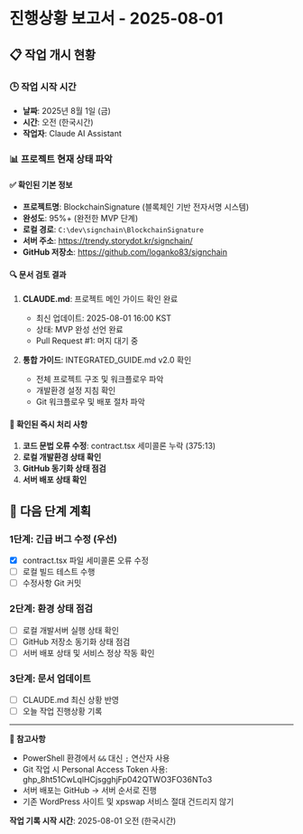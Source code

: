 # 진행상황 보고서 - 2025-08-01

## 📋 작업 개시 현황

### 🕒 작업 시작 시간
- **날짜**: 2025년 8월 1일 (금)
- **시간**: 오전 (한국시간)
- **작업자**: Claude AI Assistant

### 📊 프로젝트 현재 상태 파악

#### ✅ 확인된 기본 정보
- **프로젝트명**: BlockchainSignature (블록체인 기반 전자서명 시스템)
- **완성도**: 95%+ (완전한 MVP 단계)
- **로컬 경로**: `C:\dev\signchain\BlockchainSignature`
- **서버 주소**: https://trendy.storydot.kr/signchain/
- **GitHub 저장소**: https://github.com/loganko83/signchain

#### 🔍 문서 검토 결과
1. **CLAUDE.md**: 프로젝트 메인 가이드 확인 완료
   - 최신 업데이트: 2025-08-01 16:00 KST
   - 상태: MVP 완성 선언 완료
   - Pull Request #1: 머지 대기 중

2. **통합 가이드**: INTEGRATED_GUIDE.md v2.0 확인
   - 전체 프로젝트 구조 및 워크플로우 파악
   - 개발환경 설정 지침 확인
   - Git 워크플로우 및 배포 절차 파악

#### 🎯 확인된 즉시 처리 사항
1. **코드 문법 오류 수정**: contract.tsx 세미콜론 누락 (375:13)
2. **로컬 개발환경 상태 확인**
3. **GitHub 동기화 상태 점검**
4. **서버 배포 상태 확인**

## 📝 다음 단계 계획

### 1단계: 긴급 버그 수정 (우선)
- [x] contract.tsx 파일 세미콜론 오류 수정
- [ ] 로컬 빌드 테스트 수행
- [ ] 수정사항 Git 커밋

### 2단계: 환경 상태 점검
- [ ] 로컬 개발서버 실행 상태 확인
- [ ] GitHub 저장소 동기화 상태 점검
- [ ] 서버 배포 상태 및 서비스 정상 작동 확인

### 3단계: 문서 업데이트
- [ ] CLAUDE.md 최신 상황 반영
- [ ] 오늘 작업 진행상황 기록

---

**📌 참고사항**
- PowerShell 환경에서 `&&` 대신 `;` 연산자 사용
- Git 작업 시 Personal Access Token 사용: 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
- 서버 배포는 GitHub → 서버 순서로 진행
- 기존 WordPress 사이트 및 xpswap 서비스 절대 건드리지 않기

**작업 기록 시작 시간**: 2025-08-01 오전 (한국시간)
